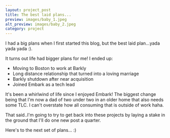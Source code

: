 ```yaml
---
layout: project_post
title: The best laid plans...
preview: images/baby_1.jpeg
alt_preview: images/baby_2.jpeg
category: project
---
```


I had a big plans when I first started this blog, but the best laid plan...yada yada yada :).

<!--more-->

It turns out life had bigger plans for me! I ended up:
- Moving to Boston to work at Barkly
- Long distance relationship that turned into a loving marriage
- Barkly shutdown after near acquisition
- Joined Embark as a tech lead 

It's been a whirlwind of life since I enjoyed Embark! The biggest change being that I'm now a dad of two under two in an older home that also needs some TLC. I can't overstate how all consuming that is outside of work haha.

That said..I'm going to try to get back into these projects by laying a stake in the ground that I'll do one new post a quarter. 

Here's to the next set of plans... :)
